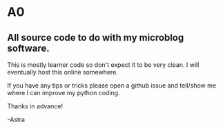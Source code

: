 # A0
## All source code to do with my microblog software.

This is mostly learner code so don't expect it to be very clean.
I will eventually host this online somewhere.

If you have any tips or tricks please open a github issue and tell/show me where I can improve my python coding.

Thanks in advance!

-Astra